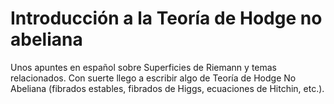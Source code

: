 # Introducción a la Teoría de Hodge no abeliana

Unos apuntes en español sobre Superficies de Riemann y temas relacionados. Con suerte llego a escribir algo de Teoría de Hodge No Abeliana (fibrados estables, fibrados de Higgs, ecuaciones de Hitchin, etc.).
